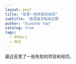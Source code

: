 ```yaml
---
layout: post
title: "反思一些失败的经历"
subtitle: '临深溪方知地之厚'
author: "Xiaozhe Yao"
catalog: true
tags:
  - Others
  - 较长
---
```


最近反思了一些失败的项目和经历。

